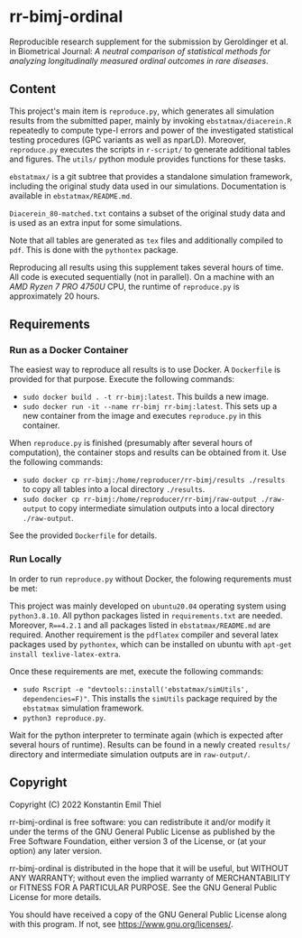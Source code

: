 # rr-bimj-ordinal
Reproducible research supplement for the submission by Geroldinger et al. in Biometrical Journal: *A neutral comparison of statistical methods for analyzing longitudinally measured ordinal outcomes in rare diseases*.


## Content

This project's main item is `reproduce.py`, which generates all simulation results from the submitted paper, mainly by invoking `ebstatmax/diacerein.R` repeatedly to compute type-I errors and power of the investigated statistical testing procedures (GPC variants as well as nparLD).
Moreover, `reproduce.py` executes the scripts in `r-script/` to generate additional tables and figures.
The `utils/` python module provides functions for these tasks.

`ebstatmax/` is a git subtree that provides a standalone simulation framework, including the original study data used in our simulations.
Documentation is available in `ebstatmax/README.md`.

`Diacerein_80-matched.txt` contains a subset of the original study data and is used as an extra input for some simulations.

Note that all tables are generated as `tex` files and additionally compiled to `pdf`.
This is done with the `pythontex` package.

Reproducing all results using this supplement takes several hours of time.
All code is executed sequentially (not in parallel).
On a machine with an *AMD Ryzen 7 PRO 4750U* CPU, the runtime of `reproduce.py` is approximately 20 hours.

## Requirements

### Run as a Docker Container

The easiest way to reproduce all results is to use Docker.
A `Dockerfile` is provided for that purpose.
Execute the following commands:
  - `sudo docker build . -t rr-bimj:latest`. This builds a new image.
  - `sudo docker run -it --name rr-bimj rr-bimj:latest`. This sets up a new container from the image and executes `reproduce.py` in this container.

When `reproduce.py` is finished (presumably after several hours of computation), the container stops and results can be obtained from it.
Use the following commands:
  - `sudo docker cp rr-bimj:/home/reproducer/rr-bimj/results ./results` to copy all tables into a local directory `./results`.
  - `sudo docker cp rr-bimj:/home/reproducer/rr-bimj/raw-output ./raw-output` to copy intermediate simulation outputs into a local directory `./raw-output`.

See the provided `Dockerfile` for details.


### Run Locally

In order to run `reproduce.py` without Docker, the folowing requrements must be met:

This project was mainly developed on `ubuntu20.04` operating system using `python3.8.10`.
All python packages listed in `requirements.txt` are needed.
Moreover, `R==4.2.1` and all packages listed in `ebstatmax/README.md` are required. 
Another requirement is the `pdflatex` compiler and several latex packages used by `pythontex`, which can be installed on ubuntu with `apt-get install texlive-latex-extra`.

Once these requirements are met, execute the following commands:
  - `sudo Rscript -e "devtools::install('ebstatmax/simUtils', dependencies=F)"`. This installs the `simUtils` package required by the `ebstatmax` simulation framework.
  - `python3 reproduce.py`.

Wait for the python interpreter to terminate again (which is expected after several hours of runtime).
Results can be found in a newly created `results/` directory and intermediate simulation outputs are in `raw-output/`.

## Copyright

Copyright (C) 2022  Konstantin Emil Thiel

rr-bimj-ordinal is free software: you can redistribute it and/or modify it under the terms of the GNU General Public License as published by the Free Software Foundation, either version 3 of the License, or (at your option) any later version.

rr-bimj-ordinal is distributed in the hope that it will be useful, but WITHOUT ANY WARRANTY; without even the implied warranty of MERCHANTABILITY or FITNESS FOR A PARTICULAR PURPOSE. See the GNU General Public License for more details.

You should have received a copy of the GNU General Public License along with this program. If not, see <https://www.gnu.org/licenses/>.
